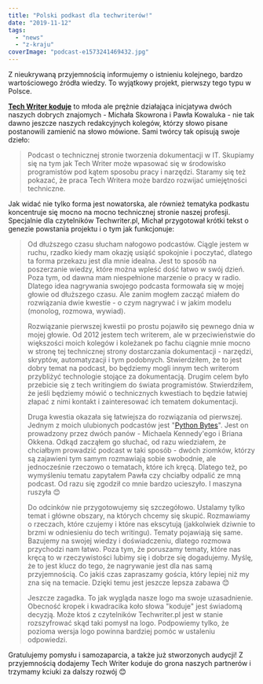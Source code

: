 ```yaml
---
title: "Polski podkast dla techwriterów!"
date: "2019-11-12"
tags:
  - "news"
  - "z-kraju"
coverImage: "podcast-e1573241469432.jpg"
---
```


Z nieukrywaną przyjemnością informujemy o istnieniu kolejnego, bardzo
wartościowego źródła wiedzy. To wyjątkowy projekt, pierwszy tego typu w Polsce.

[**Tech Writer koduje**](https://techwriterkoduje.pl/) to młoda ale prężnie
działająca inicjatywa dwóch naszych dobrych znajomych - Michała Skowrona i Pawła
Kowaluka - nie tak dawno jeszcze naszych redakcyjnych kolegów, którzy słowo
pisane postanowili zamienić na słowo mówione. Sami twórcy tak opisują swoje
dzieło:

> Podcast o technicznej stronie tworzenia dokumentacji w IT. Skupiamy się na tym
> jak Tech Writer może wpasować się w środowisko programistów pod kątem sposobu
> pracy i narzędzi. Staramy się też pokazać, że praca Tech Writera może bardzo
> rozwijać umiejętności techniczne.

Jak widać nie tylko forma jest nowatorska, ale również tematyka podkastu
koncentruje się mocno na mocno technicznej stronie naszej profesji. Specjalnie
dla czytelników Techwriter.pl, Michał przygotował krótki tekst o genezie
powstania projektu i o tym jak funkcjonuje:

> Od dłuższego czasu słucham nałogowo podcastów. Ciągle jestem w ruchu, rzadko
> kiedy mam okazję usiąść spokojnie i poczytać, dlatego ta forma przekazu jest
> dla mnie idealna. Jest to sposób na poszerzanie wiedzy, które można wpleść
> dość łatwo w swój dzień. Poza tym, od dawna mam niespełnione marzenie o pracy
> w radio. Dlatego idea nagrywania swojego podcasta formowała się w mojej głowie
> od dłuższego czasu. Ale zanim mogłem zacząć miałem do rozwiązania dwie
> kwestie - o czym nagrywać i w jakim modelu (monolog, rozmowa, wywiad).
>
> Rozwiązanie pierwszej kwestii po prostu pojawiło się pewnego dnia w mojej
> głowie. Od 2012 jestem tech writerem, ale w przeciwieństwie do większości
> moich kolegów i koleżanek po fachu ciągnie mnie mocno w stronę tej technicznej
> strony dostarczania dokumentacji - narzędzi, skryptów, automatyzacji i tym
> podobnych. Stwierdziłem, że to jest dobry temat na podcast, bo będziemy mogli
> innym tech writerom przybliżyć technologie stojące za dokumentacją. Drugim
> celem było przebicie się z tech writingiem do świata programistów.
> Stwierdziłem, że jeśli będziemy mówić o technicznych kwestiach to będzie
> łatwiej złapać z nimi kontakt i zainteresować ich tematem dokumentacji.
>
> Druga kwestia okazała się łatwiejsza do rozwiązania od pierwszej. Jednym z
> moich ulubionych podcastów jest "[Python Bytes](https://pythonbytes.fm/)".
> Jest on prowadzony przez dwóch panów - Michaela Kennedy'ego i Briana Okkena.
> Odkąd zacząłem go słuchać, od razu wiedziałem, że chciałbym prowadzić podcast
> w taki sposób - dwóch ziomków, którzy są zajawieni tym samym rozmawiają sobie
> swobodnie, ale jednocześnie rzeczowo o tematach, które ich kręcą. Dlatego też,
> po wymyśleniu tematu zapytałem Pawła czy chciałby odpalić ze mną podcast. Od
> razu się zgodził co mnie bardzo ucieszyło. I maszyna ruszyła 😊
>
> Do odcinków nie przygotowujemy się szczegółowo. Ustalamy tylko temat i główne
> obszary, na których chcemy się skupić. Rozmawiamy o rzeczach, które czujemy i
> które nas ekscytują (jakkolwiek dziwnie to brzmi w odniesieniu do tech
> writingu). Tematy pojawiają się same. Bazujemy na swojej wiedzy i
> doświadczeniu, dlatego rozmowa przychodzi nam łatwo. Poza tym, że poruszamy
> tematy, które nas kręcą to w rzeczywistości lubimy się i dobrze się
> dogadujemy. Myślę, że to jest klucz do tego, że nagrywanie jest dla nas samą
> przyjemnością. Co jakiś czas zapraszamy gościa, który lepiej niż my zna się na
> temacie. Dzięki temu jest jeszcze lepsza zabawa 😊
>
> Jeszcze zagadka. To jak wygląda nasze logo ma swoje uzasadnienie. Obecność
> kropek i kwadracika koło słowa "koduje" jest świadomą decyzją. Może ktoś z
> czytelników Techwriter.pl jest w stanie rozszyfrować skąd taki pomysł na logo.
> Podpowiemy tylko, że pozioma wersja logo powinna bardziej pomóc w ustaleniu
> odpowiedzi.

Gratulujemy pomysłu i samozaparcia, a także już stworzonych audycji! Z
przyjemnością dodajemy Tech Writer koduje do grona naszych partnerów i trzymamy
kciuki za dalszy rozwój 😊
